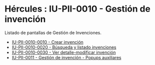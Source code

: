 # Hércules : IU\-PII\-0010 \- Gestión de invención



Listado de pantallas de Gestión de Invenciones.

* [IU\-PII\-0010\-0010 \- Crear invención](/hercules/sgi-sistema-de-gestion-de-investigacion/requisitos-y-analisis-funcional/analisis-funcional-sgi-hercules/pii-modulo-de-propiedad-industrial-e-intelectual/pii-interfaz-de-usuario/iu-pii-0010-gestion-de-invencion/iu-pii-0010-0010-crear-invencion/index.md "/hercules/sgi-sistema-de-gestion-de-investigacion/requisitos-y-analisis-funcional/analisis-funcional-sgi-hercules/pii-modulo-de-propiedad-industrial-e-intelectual/pii-interfaz-de-usuario/iu-pii-0010-gestion-de-invencion/iu-pii-0010-0010-crear-invencion/index.md")
* [IU\-PII\-0010\-0020 \- Búsqueda y listado invenciones](/hercules/sgi-sistema-de-gestion-de-investigacion/requisitos-y-analisis-funcional/analisis-funcional-sgi-hercules/pii-modulo-de-propiedad-industrial-e-intelectual/pii-interfaz-de-usuario/iu-pii-0010-gestion-de-invencion/iu-pii-0010-0020-busqueda-y-listado-invenciones.md "/hercules/sgi-sistema-de-gestion-de-investigacion/requisitos-y-analisis-funcional/analisis-funcional-sgi-hercules/pii-modulo-de-propiedad-industrial-e-intelectual/pii-interfaz-de-usuario/iu-pii-0010-gestion-de-invencion/iu-pii-0010-0020-busqueda-y-listado-invenciones.md")
* [IU\-PII\-0010\-0030 \- Ver detalle\-modificar invención](/hercules/sgi-sistema-de-gestion-de-investigacion/requisitos-y-analisis-funcional/analisis-funcional-sgi-hercules/pii-modulo-de-propiedad-industrial-e-intelectual/pii-interfaz-de-usuario/iu-pii-0010-gestion-de-invencion/iu-pii-0010-0030-ver-detalle-modificar-invencion/index.md "/hercules/sgi-sistema-de-gestion-de-investigacion/requisitos-y-analisis-funcional/analisis-funcional-sgi-hercules/pii-modulo-de-propiedad-industrial-e-intelectual/pii-interfaz-de-usuario/iu-pii-0010-gestion-de-invencion/iu-pii-0010-0030-ver-detalle-modificar-invencion/index.md")
* [IU\-PII\-0011 \- Gestión de invención \- Popups auxiliares](/hercules/sgi-sistema-de-gestion-de-investigacion/requisitos-y-analisis-funcional/analisis-funcional-sgi-hercules/pii-modulo-de-propiedad-industrial-e-intelectual/pii-interfaz-de-usuario/iu-pii-0010-gestion-de-invencion/iu-pii-0011-gestion-de-invencion-popups-auxiliares/index.md "/hercules/sgi-sistema-de-gestion-de-investigacion/requisitos-y-analisis-funcional/analisis-funcional-sgi-hercules/pii-modulo-de-propiedad-industrial-e-intelectual/pii-interfaz-de-usuario/iu-pii-0010-gestion-de-invencion/iu-pii-0011-gestion-de-invencion-popups-auxiliares/index.md")

  



